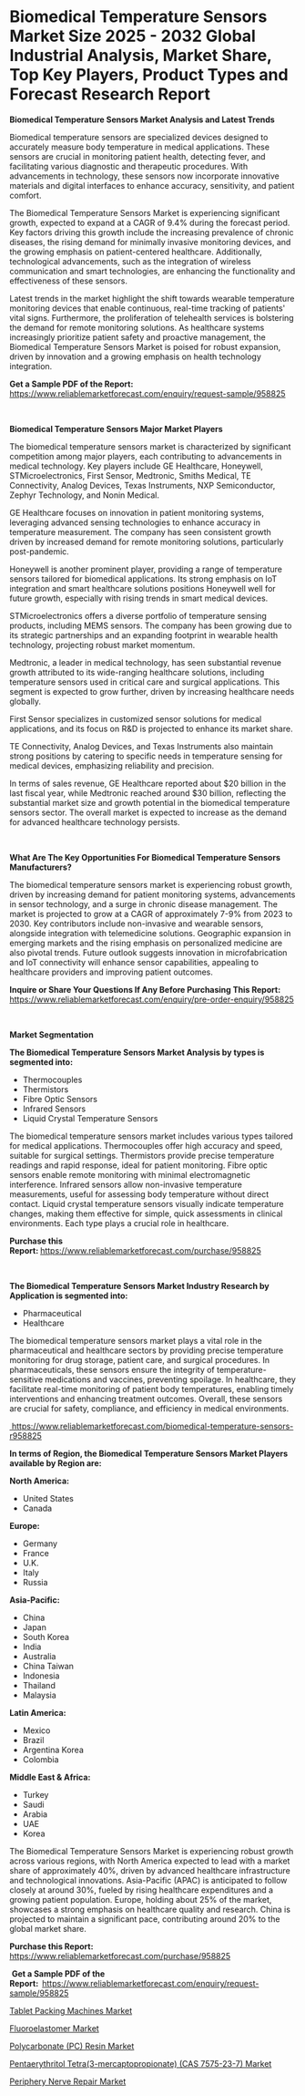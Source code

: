 <p><h1>Biomedical Temperature Sensors Market Size 2025 - 2032 Global Industrial Analysis, Market Share, Top Key Players, Product Types and Forecast Research Report</h1></p><p><strong>Biomedical Temperature Sensors Market Analysis and Latest Trends</strong></p>
<p><p>Biomedical temperature sensors are specialized devices designed to accurately measure body temperature in medical applications. These sensors are crucial in monitoring patient health, detecting fever, and facilitating various diagnostic and therapeutic procedures. With advancements in technology, these sensors now incorporate innovative materials and digital interfaces to enhance accuracy, sensitivity, and patient comfort.</p><p>The Biomedical Temperature Sensors Market is experiencing significant growth, expected to expand at a CAGR of 9.4% during the forecast period. Key factors driving this growth include the increasing prevalence of chronic diseases, the rising demand for minimally invasive monitoring devices, and the growing emphasis on patient-centered healthcare. Additionally, technological advancements, such as the integration of wireless communication and smart technologies, are enhancing the functionality and effectiveness of these sensors.</p><p>Latest trends in the market highlight the shift towards wearable temperature monitoring devices that enable continuous, real-time tracking of patients' vital signs. Furthermore, the proliferation of telehealth services is bolstering the demand for remote monitoring solutions. As healthcare systems increasingly prioritize patient safety and proactive management, the Biomedical Temperature Sensors Market is poised for robust expansion, driven by innovation and a growing emphasis on health technology integration.</p></p>
<p><strong>Get a Sample PDF of the Report:&nbsp;</strong> <a href="https://www.reliablemarketforecast.com/enquiry/request-sample/958825?utm_campaign=1108&utm_medium=2&utm_source=Github&utm_content=ia&utm_term=21032025&utm_id=biomedical-temperature-sensors">https://www.reliablemarketforecast.com/enquiry/request-sample/958825</a></p>
<p>&nbsp;</p>
<p><strong>Biomedical Temperature Sensors Major Market Players</strong></p>
<p><p>The biomedical temperature sensors market is characterized by significant competition among major players, each contributing to advancements in medical technology. Key players include GE Healthcare, Honeywell, STMicroelectronics, First Sensor, Medtronic, Smiths Medical, TE Connectivity, Analog Devices, Texas Instruments, NXP Semiconductor, Zephyr Technology, and Nonin Medical.</p><p>GE Healthcare focuses on innovation in patient monitoring systems, leveraging advanced sensing technologies to enhance accuracy in temperature measurement. The company has seen consistent growth driven by increased demand for remote monitoring solutions, particularly post-pandemic.</p><p>Honeywell is another prominent player, providing a range of temperature sensors tailored for biomedical applications. Its strong emphasis on IoT integration and smart healthcare solutions positions Honeywell well for future growth, especially with rising trends in smart medical devices.</p><p>STMicroelectronics offers a diverse portfolio of temperature sensing products, including MEMS sensors. The company has been growing due to its strategic partnerships and an expanding footprint in wearable health technology, projecting robust market momentum.</p><p>Medtronic, a leader in medical technology, has seen substantial revenue growth attributed to its wide-ranging healthcare solutions, including temperature sensors used in critical care and surgical applications. This segment is expected to grow further, driven by increasing healthcare needs globally.</p><p>First Sensor specializes in customized sensor solutions for medical applications, and its focus on R&D is projected to enhance its market share. </p><p>TE Connectivity, Analog Devices, and Texas Instruments also maintain strong positions by catering to specific needs in temperature sensing for medical devices, emphasizing reliability and precision.</p><p>In terms of sales revenue, GE Healthcare reported about $20 billion in the last fiscal year, while Medtronic reached around $30 billion, reflecting the substantial market size and growth potential in the biomedical temperature sensors sector. The overall market is expected to increase as the demand for advanced healthcare technology persists.</p></p>
<p>&nbsp;</p>
<p><strong>What Are The Key Opportunities For Biomedical Temperature Sensors Manufacturers?</strong></p>
<p><p>The biomedical temperature sensors market is experiencing robust growth, driven by increasing demand for patient monitoring systems, advancements in sensor technology, and a surge in chronic disease management. The market is projected to grow at a CAGR of approximately 7-9% from 2023 to 2030. Key contributors include non-invasive and wearable sensors, alongside integration with telemedicine solutions. Geographic expansion in emerging markets and the rising emphasis on personalized medicine are also pivotal trends. Future outlook suggests innovation in microfabrication and IoT connectivity will enhance sensor capabilities, appealing to healthcare providers and improving patient outcomes.</p></p>
<p><strong>Inquire or Share Your Questions If Any Before Purchasing This Report:</strong> <a href="https://www.reliablemarketforecast.com/enquiry/pre-order-enquiry/958825?utm_campaign=1108&utm_medium=2&utm_source=Github&utm_content=ia&utm_term=21032025&utm_id=biomedical-temperature-sensors">https://www.reliablemarketforecast.com/enquiry/pre-order-enquiry/958825</a></p>
<p>&nbsp;</p>
<p><strong>Market Segmentation</strong></p>
<p><strong>The Biomedical Temperature Sensors Market Analysis by types is segmented into:</strong></p>
<p><ul><li>Thermocouples</li><li>Thermistors</li><li>Fibre Optic Sensors</li><li>Infrared Sensors</li><li>Liquid Crystal Temperature Sensors</li></ul></p>
<p><p>The biomedical temperature sensors market includes various types tailored for medical applications. Thermocouples offer high accuracy and speed, suitable for surgical settings. Thermistors provide precise temperature readings and rapid response, ideal for patient monitoring. Fibre optic sensors enable remote monitoring with minimal electromagnetic interference. Infrared sensors allow non-invasive temperature measurements, useful for assessing body temperature without direct contact. Liquid crystal temperature sensors visually indicate temperature changes, making them effective for simple, quick assessments in clinical environments. Each type plays a crucial role in healthcare.</p></p>
<p><strong>Purchase this Report:&nbsp;</strong><a href="https://www.reliablemarketforecast.com/purchase/958825?utm_campaign=1108&utm_medium=2&utm_source=Github&utm_content=ia&utm_term=21032025&utm_id=biomedical-temperature-sensors">https://www.reliablemarketforecast.com/purchase/958825</a></p>
<p>&nbsp;</p>
<p><strong>The Biomedical Temperature Sensors Market Industry Research by Application is segmented into:</strong></p>
<p><ul><li>Pharmaceutical</li><li>Healthcare</li></ul></p>
<p><p>The biomedical temperature sensors market plays a vital role in the pharmaceutical and healthcare sectors by providing precise temperature monitoring for drug storage, patient care, and surgical procedures. In pharmaceuticals, these sensors ensure the integrity of temperature-sensitive medications and vaccines, preventing spoilage. In healthcare, they facilitate real-time monitoring of patient body temperatures, enabling timely interventions and enhancing treatment outcomes. Overall, these sensors are crucial for safety, compliance, and efficiency in medical environments.</p></p>
<p><a href="https://www.reliablemarketforecast.com/biomedical-temperature-sensors-r958825?utm_campaign=1108&utm_medium=2&utm_source=Github&utm_content=ia&utm_term=21032025&utm_id=biomedical-temperature-sensors">&nbsp;https://www.reliablemarketforecast.com/biomedical-temperature-sensors-r958825</a></p>
<p><strong>In terms of Region, the Biomedical Temperature Sensors Market Players available by Region are:</strong></p>
<p>
    <p> <strong> North America: </strong>
        <ul>
            <li>United States</li>
            <li>Canada</li>
        </ul>
        </p> 
    <p> <strong> Europe: </strong>
        <ul>
            <li>Germany</li>
            <li>France</li>
            <li>U.K.</li>
            <li>Italy</li>
            <li>Russia</li>
        </ul>
        </p> 
    <p> <strong> Asia-Pacific: </strong>
        <ul>
            <li>China</li>
            <li>Japan</li>
            <li>South Korea</li>
            <li>India</li>
            <li>Australia</li>
            <li>China Taiwan</li>
            <li>Indonesia</li>
            <li>Thailand</li>
            <li>Malaysia</li>
        </ul>
        </p> 
    <p> <strong> Latin America: </strong>
        <ul>
            <li>Mexico</li>
            <li>Brazil</li>
            <li>Argentina Korea</li>
            <li>Colombia</li>
        </ul>
        </p> 
    <p> <strong> Middle East & Africa: </strong>
        <ul>
            <li>Turkey</li>
            <li>Saudi</li>
            <li>Arabia</li>
            <li>UAE</li>
            <li>Korea</li>
        </ul>
    </p>
    </p>
<p><p>The Biomedical Temperature Sensors Market is experiencing robust growth across various regions, with North America expected to lead with a market share of approximately 40%, driven by advanced healthcare infrastructure and technological innovations. Asia-Pacific (APAC) is anticipated to follow closely at around 30%, fueled by rising healthcare expenditures and a growing patient population. Europe, holding about 25% of the market, showcases a strong emphasis on healthcare quality and research. China is projected to maintain a significant pace, contributing around 20% to the global market share.</p></p>
<p><strong>Purchase this Report: </strong><a href="https://www.reliablemarketforecast.com/purchase/958825?utm_campaign=1108&utm_medium=2&utm_source=Github&utm_content=ia&utm_term=21032025&utm_id=biomedical-temperature-sensors">https://www.reliablemarketforecast.com/purchase/958825</a></p>
<p>&nbsp;<strong>Get a Sample PDF of the Report:&nbsp;&nbsp;</strong><a href="https://www.reliablemarketforecast.com/enquiry/request-sample/958825?utm_campaign=1108&utm_medium=2&utm_source=Github&utm_content=ia&utm_term=21032025&utm_id=biomedical-temperature-sensors">https://www.reliablemarketforecast.com/enquiry/request-sample/958825</a></p>
<p><strong></strong></p>
<p><p><a href="https://github.com/firdwsermald/Market-Research-Report-List-1/blob/main/tablet-packing-machines-market.md?utm_campaign=1108&utm_medium=2&utm_source=Github&utm_content=ia&utm_term=21032025&utm_id=biomedical-temperature-sensors">Tablet Packing Machines Market</a></p><p><a href="https://github.com/fontshatintj/Market-Research-Report-List-1/blob/main/fluoroelastomer-market.md?utm_campaign=1108&utm_medium=2&utm_source=Github&utm_content=ia&utm_term=21032025&utm_id=biomedical-temperature-sensors">Fluoroelastomer Market</a></p><p><a href="https://github.com/winjelequegt/Market-Research-Report-List-1/blob/main/polycarbonate-pc-resin-market.md?utm_campaign=1108&utm_medium=2&utm_source=Github&utm_content=ia&utm_term=21032025&utm_id=biomedical-temperature-sensors">Polycarbonate (PC) Resin Market</a></p><p><a href="https://github.com/etapaqanee/Market-Research-Report-List-1/blob/main/pentaerythritol-tetra3-mercaptopropionate-cas-7575-23-7-market.md?utm_campaign=1108&utm_medium=2&utm_source=Github&utm_content=ia&utm_term=21032025&utm_id=biomedical-temperature-sensors">Pentaerythritol Tetra(3-mercaptopropionate) (CAS 7575-23-7) Market</a></p><p><a href="https://github.com/wilzeryammy/Market-Research-Report-List-1/blob/main/periphery-nerve-repair-market.md?utm_campaign=1108&utm_medium=2&utm_source=Github&utm_content=ia&utm_term=21032025&utm_id=biomedical-temperature-sensors">Periphery Nerve Repair Market</a></p></p>
